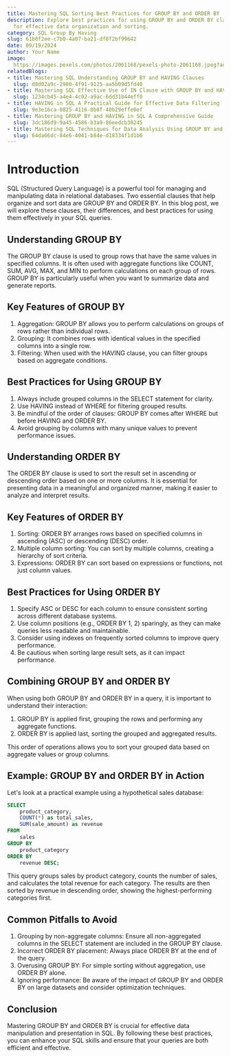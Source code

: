 ```yaml
---
title: Mastering SQL Sorting Best Practices for GROUP BY and ORDER BY
description: Explore best practices for using GROUP BY and ORDER BY clauses in SQL
  for effective data organization and sorting.
category: SQL Group By Having
slug: 61b0f2ee-c7b0-4a07-ba21-df8f2bf99642
date: 09/19/2024
author: Your Name
image: 
  https://images.pexels.com/photos/2061168/pexels-photo-2061168.jpeg?auto=compress&cs=tinysrgb&w=600
relatedBlogs:
- title: Mastering SQL Understanding GROUP BY and HAVING Clauses
  slug: d8d02a9c-2980-4f91-9125-aa5b09d5fd40
- title: Mastering SQL Effective Use of IN Clause with GROUP BY and HAVING
  slug: 1234cb45-a4e4-4c02-a9ac-6dd31b44eff0
- title: HAVING in SQL A Practical Guide for Effective Data Filtering
  slug: 9e3e16ca-0825-4116-8b8f-40b29effe0ef
- title: Mastering GROUP BY and HAVING in SQL A Comprehensive Guide
  slug: 3dc186d9-9a45-4586-b3a9-86eedcb30245
- title: Mastering SQL Techniques for Data Analysis Using GROUP BY and HAVING Together
  slug: 64da66dc-84e6-4041-b84e-d18334f1d1b6
---
```


# Introduction

SQL (Structured Query Language) is a powerful tool for managing and manipulating data in relational databases. Two essential clauses that help organize and sort data are GROUP BY and ORDER BY. In this blog post, we will explore these clauses, their differences, and best practices for using them effectively in your SQL queries.

## Understanding GROUP BY

The GROUP BY clause is used to group rows that have the same values in specified columns. It is often used with aggregate functions like COUNT, SUM, AVG, MAX, and MIN to perform calculations on each group of rows. GROUP BY is particularly useful when you want to summarize data and generate reports.

## Key Features of GROUP BY

1. Aggregation: GROUP BY allows you to perform calculations on groups of rows rather than individual rows.
2. Grouping: It combines rows with identical values in the specified columns into a single row.
3. Filtering: When used with the HAVING clause, you can filter groups based on aggregate conditions.

## Best Practices for Using GROUP BY

1. Always include grouped columns in the SELECT statement for clarity.
2. Use HAVING instead of WHERE for filtering grouped results.
3. Be mindful of the order of clauses: GROUP BY comes after WHERE but before HAVING and ORDER BY.
4. Avoid grouping by columns with many unique values to prevent performance issues.

## Understanding ORDER BY

The ORDER BY clause is used to sort the result set in ascending or descending order based on one or more columns. It is essential for presenting data in a meaningful and organized manner, making it easier to analyze and interpret results.

## Key Features of ORDER BY

1. Sorting: ORDER BY arranges rows based on specified columns in ascending (ASC) or descending (DESC) order.
2. Multiple column sorting: You can sort by multiple columns, creating a hierarchy of sort criteria.
3. Expressions: ORDER BY can sort based on expressions or functions, not just column values.

## Best Practices for Using ORDER BY

1. Specify ASC or DESC for each column to ensure consistent sorting across different database systems.
2. Use column positions (e.g., ORDER BY 1, 2) sparingly, as they can make queries less readable and maintainable.
3. Consider using indexes on frequently sorted columns to improve query performance.
4. Be cautious when sorting large result sets, as it can impact performance.

## Combining GROUP BY and ORDER BY

When using both GROUP BY and ORDER BY in a query, it is important to understand their interaction:

1. GROUP BY is applied first, grouping the rows and performing any aggregate functions.
2. ORDER BY is applied last, sorting the grouped and aggregated results.

This order of operations allows you to sort your grouped data based on aggregate values or group columns.

## Example: GROUP BY and ORDER BY in Action

Let's look at a practical example using a hypothetical sales database:

```sql
SELECT 
    product_category,
    COUNT(*) as total_sales,
    SUM(sale_amount) as revenue
FROM 
    sales
GROUP BY 
    product_category
ORDER BY 
    revenue DESC;
```

This query groups sales by product category, counts the number of sales, and calculates the total revenue for each category. The results are then sorted by revenue in descending order, showing the highest-performing categories first.

## Common Pitfalls to Avoid

1. Grouping by non-aggregate columns: Ensure all non-aggregated columns in the SELECT statement are included in the GROUP BY clause.
2. Incorrect ORDER BY placement: Always place ORDER BY at the end of the query.
3. Overusing GROUP BY: For simple sorting without aggregation, use ORDER BY alone.
4. Ignoring performance: Be aware of the impact of GROUP BY and ORDER BY on large datasets and consider optimization techniques.

## Conclusion

Mastering GROUP BY and ORDER BY is crucial for effective data manipulation and presentation in SQL. By following these best practices, you can enhance your SQL skills and ensure that your queries are both efficient and effective.